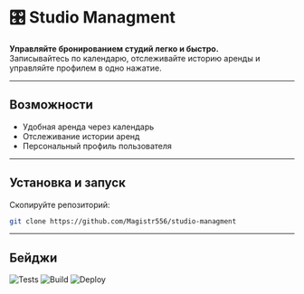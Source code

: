 # 🎛️ Studio Managment

**Управляйте бронированием студий легко и быстро.**  
Записывайтесь по календарю, отслеживайте историю аренды и управляйте профилем в одно нажатие.

---

## Возможности

- Удобная аренда через календарь
- Отслеживание истории аренд
- Персональный профиль пользователя

---

## Установка и запуск

Скопируйте репозиторий:

```bash
git clone https://github.com/Magistr556/studio-managment
```
---

## Бейджи
![Tests](https://github.com/Magistr556/studio-managment/actions/workflows/tests.yml/badge.svg)
![Build](https://github.com/Magistr556/studio-managment/actions/workflows/build.yml/badge.svg)
![Deploy](https://github.com/Magistr556/studio-managment/actions/workflows/deploy.yml/badge.svg)

